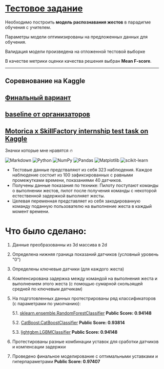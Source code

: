 # [Тестовое задание](https://github.com/hoittoken/Python/blob/master/Py/Projects/progect_motorica/test_task/Task_1.ipynb)

Необходимо построить **модель распознавания жестов** в парадигме обучения с учителем. 

Параметры модели оптимизированы на предложенных данных для обучения. 

Валидация модели произведена на отложенной тестовой выборке

В качестве метрики оценки качества решения выбран **Mean F-score**.
***

## Соревнование на Kaggle 

## [Финальный вариант](https://github.com/hoittoken/Python/blob/master/Py/Projects/progect_motorica/test_task/p-m_aubakirov.ipynb)

## [baseline от организаторов](https://github.com/hoittoken/Python/blob/master/Py/Projects/progect_motorica/test_task/public_baseline.ipynb)

## [Motorica x SkillFactory internship test task on Kaggle](https://www.kaggle.com/competitions/motorica-x-skillfactory-internship-test-task/overview)

Значки которые мне нравятся 🔥 

![Markdown](https://img.shields.io/badge/markdown-%23000000.svg?style=for-the-badge&logo=markdown&logoColor=white)
![Python](https://img.shields.io/badge/python-3670A0?style=for-the-badge&logo=python&logoColor=ffdd54)
 ![NumPy](https://img.shields.io/badge/numpy-%23013243.svg?style=for-the-badge&logo=numpy&logoColor=white)
![Pandas](https://img.shields.io/badge/pandas-%23150458.svg?style=for-the-badge&logo=pandas&logoColor=white)
![Matplotlib](https://img.shields.io/badge/Matplotlib-%23ffffff.svg?style=for-the-badge&logo=Matplotlib&logoColor=black)
![scikit-learn](https://img.shields.io/badge/scikit--learn-%23F7931E.svg?style=for-the-badge&logo=scikit-learn&logoColor=white)

   * Тестовые данные предстваляют из себя 323 наблюдения. Каждое наблюдение состоит из 100 зафиксированных с равными промежутками времени, показаниями 40 датчиков.
   * Получены данные показания по технике: Пилоту поступают команды о выполнении жестов, пилот после получения команды с некоторой естественной задержкой выполняет жесты.
   * Целевая переменная представляет из себя закодированную команду поданную пользователю на выполнение жеста в каждый момент времени.

# Что было сделано:
1. Данные преобразованны из 3d массива в 2d
    
2. Определена нижняя граница показаний датчиков (условный уровень "0")
3. Определены ключевые датчики (для каждого жеста)
4. Компенсирована задержка между командой на выполнения жеста и выполнением этого жеста (с помощью сумарной скользящей средней по ключевым датчикам)
5. На подготовленных данных протестрированы ряд классификаторов (с параметрами по умолчанию):
    
    5.1. [sklearn.ensemble.RandomForestClassifier](https://scikit-learn.org/stable/modules/generated/sklearn.ensemble.RandomForestClassifier.html) **Public Score: 0.94148**
    
    5.2. [CatBoost.CatBoostClassifier](https://catboost.ai/en/docs/concepts/loss-functions-multiclassification) **Public Score: 0.93814**
    
    5.3. [lightgbm.LGBMClassifier](https://lightgbm.readthedocs.io/en/v3.3.2/pythonapi/lightgbm.LGBMClassifier.html) **Public Score: 0.94148**

6. Протестированы разные комбинации уставок для сработки датчиков и компенсации задержки
7. Проведено финальное моделирование с оптимальными уставками и гиперпараметрами **Public Score: 0.97407** 